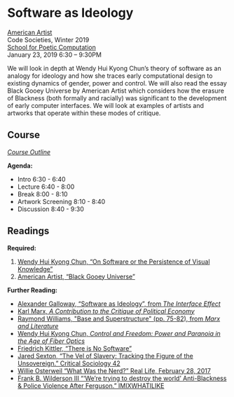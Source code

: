 # Software as Ideology

[American Artist](http://americanartist.us/)\
Code Societies, Winter 2019\
[School for Poetic Computation](http://sfpc.io/codesocieties-winter-19/)\
January 23, 2019 6:30 – 9:30PM

We will look in depth at Wendy Hui Kyong Chun’s theory of software as an analogy for ideology and how she traces early computational design to existing dynamics of gender, power and control. We will also read the essay Black Gooey Universe by American Artist which considers how the erasure of Blackness (both formally and racially) was significant to the development of early computer interfaces. We will look at examples of artists and artworks that operate within these modes of critique.

## Course
[*Course Outline*](Course-Outline.md)

**Agenda:**

* Intro 6:30 - 6:40
* Lecture 6:40 - 8:00
* Break 8:00 - 8:10
* Artwork Screening 8:10 - 8:40
* Discussion 8:40 - 9:30


## Readings

**Required:**

1. [Wendy Hui Kyong Chun, “On Software or the Persistence of Visual Knowledge”](wendy-hui-kyong-chun_on-software.pdf)
2. [American Artist, “Black Gooey Universe”](UNBAG_2_AmericanArtist.pdf)


**Further Reading:**

* [Alexander Galloway, “Software as Ideology”, from *The Interface Effect*](galloway_alexander_software-as-ideology.pdf)
* [Karl Marx, *A Contribution to the Critique of Political Economy*](https://www.marxists.org/archive/marx/works/1859/critique-pol-economy/index.htm)
* [Raymond Williams, "Base and Superstructure" (pp. 75-82), from *Marx and Literature*](https://mykelandrada.files.wordpress.com/2011/06/raymond-williams-marxism-and-literature.pdf)
* [Wendy Hui Kyong Chun, *Control and Freedom: Power and Paranoia in the Age of Fiber Optics*](Wendy_Hui_Kyong_Chun_Control_and_Freedom.pdf)
* [Friedrich Kittler, “There is No Software”](Kittler_1992_No_Software.pdf)
* [Jared Sexton, “The Vel of Slavery: Tracking the Figure of the Unsovereign.” Critical Sociology 42](http://planetarities.web.unc.edu/files/2015/01/sexton-unsovereign.pdf)
* [Willie Osterweil “What Was the Nerd?” Real Life, February 28, 2017](https://reallifemag.com/what-was-the-nerd/)
* [Frank B. Wilderson III “‘We’re trying to destroy the world’ Anti-Blackness & Police Violence After Ferguson.” IMIXWHATILIKE](http://sfbay-anarchists.org/wp-content/uploads/2015/01/frank-b-wilderson-iii-were-trying-to-destroy-the-world-antiblackness-police-violence-after-ferguson.pdf)

